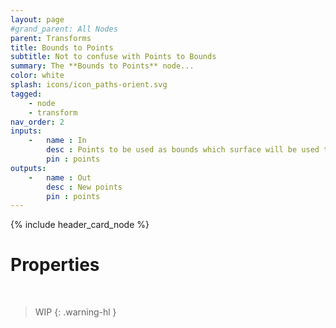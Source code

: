 ```yaml
---
layout: page
#grand_parent: All Nodes
parent: Transforms
title: Bounds to Points
subtitle: Not to confuse with Points to Bounds
summary: The **Bounds to Points** node...
color: white
splash: icons/icon_paths-orient.svg
tagged: 
    - node
    - transform
nav_order: 2
inputs:
    -   name : In
        desc : Points to be used as bounds which surface will be used to generate new points
        pin : points
outputs:
    -   name : Out
        desc : New points
        pin : points
---
```


{% include header_card_node %}

# Properties
<br>

> WIP
{: .warning-hl }

